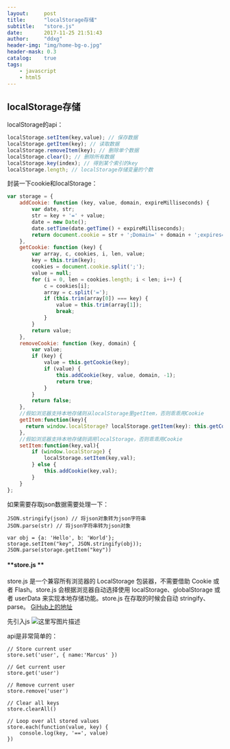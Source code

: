 ```yaml
---
layout:     post
title:      "localStorage存储"
subtitle:   "store.js"
date:       2017-11-25 21:51:43
author:     "ddxg"
header-img: "img/home-bg-o.jpg"
header-mask: 0.3
catalog:    true
tags:
    - javascript
    - html5
---
```


## **localStorage存储**

localStorage的api：

``` javascript
localStorage.setItem(key,value); // 保存数据
localStorage.getItem(key); // 读取数据
localStorage.removeItem(key); // 删除单个数据
localStorage.clear(); // 删除所有数据
localStorage.key(index); // 得到某个索引的key
localStorage.length; // localStorage存储变量的个数
```

封装一下cookie和localStorage：
``` javascript
var storage = {
    addCookie: function (key, value, domain, expireMilliseconds) {
        var date, str;
        str = key + '=' + value;
        date = new Date();
        date.setTime(date.getTime() + expireMilliseconds);
        return document.cookie = str + ';Domain=' + domain + ';expires=' + date.toUTCString() + ";Path=/";
    },
    getCookie: function (key) {
        var array, c, cookies, i, len, value;
        key = this.trim(key);
        cookies = document.cookie.split(';');
        value = null;
        for (i = 0, len = cookies.length; i < len; i++) {
            c = cookies[i];
            array = c.split('=');
            if (this.trim(array[0]) === key) {
                value = this.trim(array[1]);
                break;
            }
        }
        return value;
    },
    removeCookie: function (key, domain) {
        var value;
        if (key) {
            value = this.getCookie(key);
            if (value) {
                this.addCookie(key, value, domain, -1);
                return true;
            }
        }
        return false;
    },
    //假如浏览器支持本地存储则从localStorage里getItem，否则乖乖用Cookie
    getItem:function(key){
      return window.localStorage? localStorage.getItem(key): this.getCookie(key); 
    },
    //假如浏览器支持本地存储则调用localStorage，否则乖乖用Cookie
    setItem:function(key,val){
        if (window.localStorage) {
            localStorage.setItem(key,val); 
        } else {
            this.addCookie(key,val); 
        }
    }
};
```

如果需要存取json数据需要处理一下：

```
JSON.stringify(json) // 将json对象转为json字符串
JSON.parse(str) // 将json字符串转为json对象

var obj = {a: 'Hello', b: 'World'};
storage.setItem("key", JSON.stringify(obj));
JSON.parse(storage.getItem("key"))
```

#### **store.js **
store.js 是一个兼容所有浏览器的 LocalStorage 包装器，不需要借助 Cookie 或者 Flash。store.js 会根据浏览器自动选择使用 localStorage、globalStorage 或者 userData 来实现本地存储功能。store.js 在存取的时候会自动 stringify、parse。
[GiHub上的地址](https://github.com/marcuswestin/store.js/)

先引入js
![这里写图片描述](http://img.blog.csdn.net/20171125214617617?watermark/2/text/aHR0cDovL2Jsb2cuY3Nkbi5uZXQvQWxpZ3VhZ3Vh/font/5a6L5L2T/fontsize/400/fill/I0JBQkFCMA==/dissolve/70/gravity/SouthEast)

api是非常简单的：

```
// Store current user
store.set('user', { name:'Marcus' })

// Get current user
store.get('user')

// Remove current user
store.remove('user')

// Clear all keys
store.clearAll()

// Loop over all stored values
store.each(function(value, key) {
	console.log(key, '==', value)
})
```




























